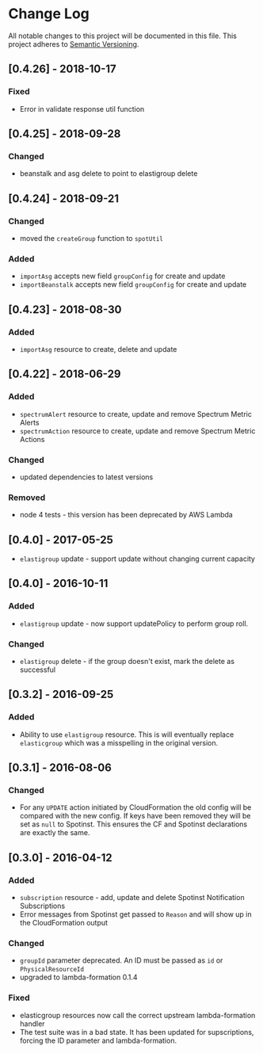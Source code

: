 # Change Log
All notable changes to this project will be documented in this file.
This project adheres to [Semantic Versioning](http://semver.org/).

## [0.4.26] - 2018-10-17
### Fixed
 - Error in validate response util function

## [0.4.25] - 2018-09-28
### Changed
 - beanstalk and asg delete to point to elastigroup delete

## [0.4.24] - 2018-09-21
### Changed
 - moved the `createGroup` function to `spotUtil`

### Added
 - `importAsg` accepts new field `groupConfig` for create and update
 - `importBeanstalk` accepts new field `groupConfig` for create and update

## [0.4.23] - 2018-08-30
### Added
 - `importAsg` resource to create, delete and update

## [0.4.22] - 2018-06-29
### Added
- `spectrumAlert` resource to create, update and remove Spectrum Metric
  Alerts
- `spectrumAction` resource to create, update and remove Spectrum Metric
  Actions

### Changed
- updated dependencies to latest versions

### Removed
- node 4 tests - this version has been deprecated by AWS Lambda

## [0.4.0] - 2017-05-25
- `elastigroup` update - support update without changing current capacity

## [0.4.0] - 2016-10-11
### Added
- `elastigroup` update - now support updatePolicy to perform group roll.

### Changed
- `elastigroup` delete - if the group doesn't exist, mark the delete as
   successful

## [0.3.2] - 2016-09-25
### Added
- Ability to use `elastigroup` resource. This is will eventually
  replace `elasticgroup` which was a misspelling in the original version.

## [0.3.1] - 2016-08-06
### Changed
- For any `UPDATE` action initiated by CloudFormation the old config
  will be compared with the new config.  If keys have been removed they
  will be set as `null` to Spotinst. This ensures the CF and Spotinst
  declarations are exactly the same.

## [0.3.0] - 2016-04-12
### Added
- `subscription` resource - add, update and delete Spotinst Notification
  Subscriptions
- Error messages from Spotinst get passed to `Reason` and will show up
  in the CloudFormation output

### Changed
- `groupId` parameter deprecated.  An ID must be passed as `id` or
  `PhysicalResourceId`
- upgraded to lambda-formation 0.1.4

### Fixed
- elasticgroup resources now call the correct upstream lambda-formation
  handler
- The test suite was in a bad state. It has been updated for
  supscriptions, forcing the ID parameter and lambda-formation.


